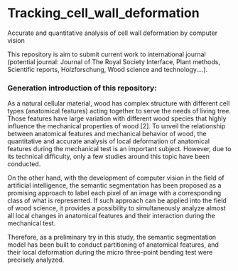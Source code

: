 # Tracking_cell_wall_deformation

 Accurate and quantitative analysis of cell wall deformation by computer vision

This repository is aim to submit current work to international journal (potential journal: Journal of The Royal Society Interface, Plant methods, Scientific reports, Holzforschung, Wood science and technology....).

### Generation introduction of this repository:

As a natural cellular material, wood has complex structure with
different cell types (anatomical features) acting together to serve the needs
of living tree. Those features have large variation with different wood
species that highly influence the mechanical properties of wood [2]. To unveil
the relationship between anatomical features and mechanical behavior of wood, the
quantitative and accurate analysis of local deformation of anatomical features during
the mechanical test is an important subject. However, due to its technical
difficulty, only a few studies around this topic have been conducted.

On the other hand, with the development of computer vision in the
field of artificial intelligence, the semantic segmentation has been proposed
as a promising approach to label each pixel of an image with a corresponding
class of what is represented. If such approach can be applied into the field of
wood science, it provides a possibility to simultaneously analyze almost all
local changes in anatomical features and their interaction during the mechanical
test.

Therefore, as a preliminary try in this study, the semantic
segmentation model has been built to conduct partitioning of anatomical
features, and their local deformation during the micro three-point bending test
were precisely analyzed.
